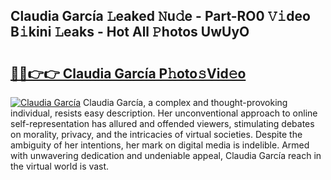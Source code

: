 ## Claudia García 𝙻eaked 𝙽u𝚍e - Part-RO0 𝚅𝚒deo B𝚒kini 𝙻eaks - Hot All 𝙿hotos UwUyO

# <h2><a href="http://ld1x07v.urlbe.top/?page=Claudia+Garc%c3%ada">🔗🔗👉👉 Claudia García P𝚑oto𝚜Vid𝚎o</a></h2>

[![Claudia García](https://i.imgur.com/eBuTRDB.gif)](http://ld1x07v.urlbe.top/?page=Claudia+Garc%c3%ada)
Claudia García, a complex and thought-provoking individual, resists easy description. Her unconventional approach to online self-representation has allured and offended viewers, stimulating debates on morality, privacy, and the intricacies of virtual societies. Despite the ambiguity of her intentions, her mark on digital media is indelible. Armed with unwavering dedication and undeniable appeal, Claudia García reach in the virtual world is vast.

